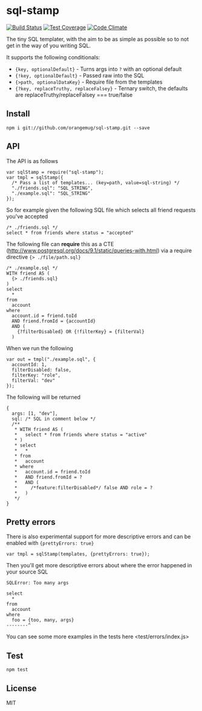 # sql-stamp
[![Build Status](https://travis-ci.org/orangemug/sql-stamp.svg?branch=master)](https://travis-ci.org/orangemug/sql-stamp)
[![Test Coverage](https://codeclimate.com/github/orangemug/sql-stamp/badges/coverage.svg)](https://codeclimate.com/github/orangemug/sql-stamp/coverage)
[![Code Climate](https://codeclimate.com/github/orangemug/sql-stamp/badges/gpa.svg)](https://codeclimate.com/github/orangemug/sql-stamp)

The tiny SQL templater, with the aim to be as simple as possible so to not get in the way of you writing SQL.

It supports the following conditionals:

 * `{key, optionalDefault}`  - Turns args into `?` with an optional default
 * `{!key, optionalDefault}` - Passed raw into the SQL
 * `{>path, optionalDataKey}` - Require file from the templates
 * `{?key, replaceTruthy, replaceFalsey}` - Ternary switch, the defaults are replaceTruthy/replaceFalsey === true/false


## Install

    npm i git://github.com/orangemug/sql-stamp.git --save


## API
The API is as follows

    var sqlStamp = require("sql-stamp");
    var tmpl = sqlStamp({
      /* Pass a list of templates... (key=path, value=sql-string) */
      "./friends.sql": "SQL_STRING",
      "./example.sql": "SQL_STRING"
    });

So for example given the following SQL file which selects all friend requests you've accepted

    /* ./friends.sql */
    select * from friends where status = "accepted"

The following file can **require** this as a CTE (<http://www.postgresql.org/docs/9.1/static/queries-with.html>) via a require directive `{> ./file/path.sql}`

    /* ./example.sql */
    WITH friend AS (
      {> ./friends.sql}
    )
    select
      *
    from
      account
    where
      account.id = friend.toId
      AND friend.fromId = {accountId}
      AND (
        {?filterDisabled} OR {!filterKey} = {filterVal}
      )

When we run the following

    var out = tmpl("./example.sql", {
      accountId: 1,
      filterDisabled: false,
      filterKey: "role",
      filterVal: "dev"
    });

The following will be returned

    {
      args: [1, "dev"],
      sql: /* SQL in comment below */
      /**
       * WITH friend AS (
       *   select * from friends where status = "active"
       * )
       * select
       *   *
       * from
       *   account
       * where
       *   account.id = friend.toId
       *   AND friend.fromId = ?
       *   AND (
       *     /*feature:filterDisabled*/ false AND role = ?
       *   )
       */
    }


## Pretty errors
There is also experimental support for more descriptive errors and can be enabled with `{prettyErrors: true}`

    var tmpl = sqlStamp(templates, {prettyErrors: true});

Then you'll get more descriptive errors about where the error happened in your source SQL

    SQLError: Too many args

    select
      *
    from
      account
    where
      foo = {too, many, args}
    --------^

You can see some more examples in the tests here <test/errors/index.js>


## Test

    npm test


## License
MIT
